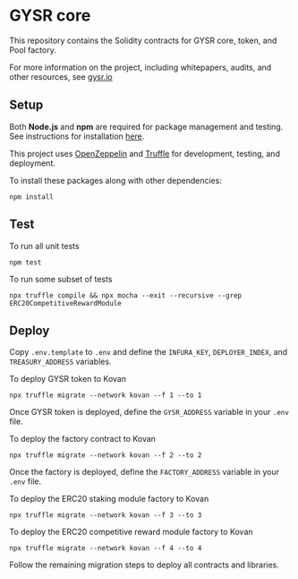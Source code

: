 # GYSR core

This repository contains the Solidity contracts for GYSR core, token, and Pool factory.

For more information on the project, including whitepapers, audits, and other resources,
see [gysr.io](https://www.gysr.io/)


## Setup

Both **Node.js** and **npm** are required for package management and testing. See instructions
for installation [here](https://docs.npmjs.com/downloading-and-installing-node-js-and-npm).

This project uses [OpenZeppelin](https://docs.openzeppelin.com/)
and [Truffle](https://www.trufflesuite.com/docs/truffle)
for development, testing, and deployment.

To install these packages along with other dependencies:
```
npm install
```


## Test

To run all unit tests
```
npm test
```

To run some subset of tests
```
npx truffle compile && npx mocha --exit --recursive --grep ERC20CompetitiveRewardModule
```


## Deploy

Copy `.env.template` to `.env` and define the `INFURA_KEY`, `DEPLOYER_INDEX`,
and `TREASURY_ADDRESS` variables.


To deploy GYSR token to Kovan
```
npx truffle migrate --network kovan --f 1 --to 1
```

Once GYSR token is deployed, define the `GYSR_ADDRESS` variable in your `.env` file.


To deploy the factory contract to Kovan
```
npx truffle migrate --network kovan --f 2 --to 2
```

Once the factory is deployed, define the `FACTORY_ADDRESS` variable in your `.env` file.


To deploy the ERC20 staking module factory to Kovan
```
npx truffle migrate --network kovan --f 3 --to 3
```


To deploy the ERC20 competitive reward module factory to Kovan
```
npx truffle migrate --network kovan --f 4 --to 4
```

Follow the remaining migration steps to deploy all contracts and libraries.
